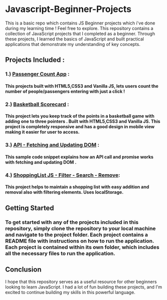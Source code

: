 # Javascript-Beginner-Projects
This is a basic repo which contains JS Beginner projects which i've done during my learning time ! Feel free to explore.
This repository contains a collection of JavaScript projects that I completed as a beginner. Through these projects, I learned the basics of JavaScript and built practical applications that demonstrate my understanding of key concepts.

## **Projects Included :**
### 1.) [Passenger Count App](https://github.com/subbuwu/Javascript-Beginner-Projects/tree/main/passenger-count-app) : 
#### This projects built with HTML5,CSS3 and Vanilla JS, lets users count the number of people/passengers entering with just a click !

### 2.) [Basketball Scorecard](https://github.com/subbuwu/Javascript-Beginner-Projects/tree/main/basketball-scorecard-js) :
#### This project lets you keep track of the points in a basketball game with adding one to three pointers . Built with HTML5,CSS3 and Vanilla JS. This project is completely responsive and has a good design in mobile view making it easier for user to access.

### 3.) [API - Fetching and Updating DOM](https://github.com/subbuwu/API-Fetch-Update-DOM) :
#### This sample code snippet explains how an API call and promise works with fetching and updating DOM .

### 4.) [ShoppingList JS - Filter - Search - Remove](https://github.com/subbuwu/Shopping-List-JS):
#### This project helps to maintain a shopping list with easy addition and removal also with filtering elements. Uses localStorage.
<!-- Below is a list of the projects included in this repository:


Project 1 - [Brief description of project 1]
Project 2 - [Brief description of project 2]
Project 3 - [Brief description of project 3]
Project 4 - [Brief description of project 4]
Project 5 - [Brief description of project 5] -->


## **Getting Started**
### To get started with any of the projects included in this repository, simply clone the repository to your local machine and navigate to the project folder. Each project contains a README file with instructions on how to run the application. Each project is contained within its own folder, which includes all the necessary files to run the application.

## **Conclusion**
I hope that this repository serves as a useful resource for other beginners looking to learn JavaScript. I had a lot of fun building these projects, and I'm excited to continue building my skills in this powerful language.
